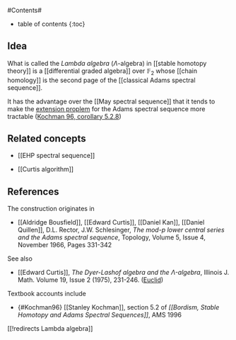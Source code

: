 
#Contents#
* table of contents
{:toc}

## Idea

What is called the _Lambda algebra_ ($\Lambda$-algebra) in [[stable homotopy theory]] is a [[differential graded algebra]] over $\mathbb{F}_2$ whose [[chain homology]] is the second page of the [[classical Adams spectral sequence]].

It has the advantage over the [[May spectral sequence]] that it tends to make the [extension proplem](spectral+sequence#ExtensionProblem) for the Adams spectral sequence more tractable ([Kochman 96, corollary 5.2.8](#Kochman96))

## Related concepts

* [[EHP spectral sequence]]

* [[Curtis algorithm]]

## References

The construction originates in

* [[Aldridge Bousfield]], [[Edward Curtis]], [[Daniel Kan]], [[Daniel Quillen]], D.L. Rector, J.W. Schlesinger, _The mod-$p$ lower central series and the Adams spectral sequence_, Topology, Volume 5, Issue 4, November 1966, Pages 331-342

See also

* [[Edward Curtis]], _The Dyer-Lashof algebra and the $\Lambda$-algebra_,     Illinois J. Math. Volume 19, Issue 2 (1975), 231-246. ([Euclid](http://projecteuclid.org/euclid.ijm/1256050812))

Textbook accounts include

* {#Kochman96} [[Stanley Kochman]], section 5.2 of _[[Bordism, Stable Homotopy and Adams Spectral Sequences]]_, AMS 1996


[[!redirects Lambda algebra]]